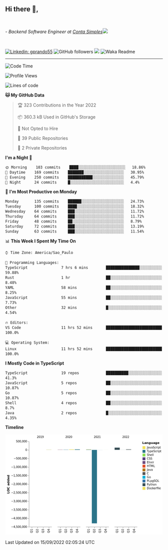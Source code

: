 <h2>Hi there  👋,</h2> </br>

<p><em>- Backend Software Engineer at <a href="https://contasimples.com">Conta Simples</a><img src="https://media.giphy.com/media/WUlplcMpOCEmTGBtBW/giphy.gif" width="30"> 
</em></p></br>


[![Linkedin: gprando55](https://img.shields.io/badge/-gprando55-blue?style=flat-square&logo=Linkedin&logoColor=white&link=https://www.linkedin.com/in/gprando55/)](https://www.linkedin.com/in/gprando55)
![GitHub followers](https://img.shields.io/github/followers/gprando55?label=Follow&style=social)
![](https://visitor-badge.glitch.me/badge?page_id=gprando55.gprando55)
![Waka Readme](https://github.com/gprando55/gprando55/workflows/Waka%20Readme/badge.svg)

---
<!--START_SECTION:waka-->
![Code Time](http://img.shields.io/badge/Code%20Time-2%2C017%20hrs%2047%20mins-blue)

![Profile Views](http://img.shields.io/badge/Profile%20Views-4-blue)

![Lines of code](https://img.shields.io/badge/From%20Hello%20World%20I%27ve%20Written--4%20Million%20lines%20of%20code-blue)

**🐱 My GitHub Data** 

> 🏆 323 Contributions in the Year 2022
 > 
> 📦 360.3 kB Used in GitHub's Storage 
 > 
> 🚫 Not Opted to Hire
 > 
> 📜 39 Public Repositories 
 > 
> 🔑 2 Private Repositories  
 > 
**I'm a Night 🦉** 

```text
🌞 Morning    103 commits    ████░░░░░░░░░░░░░░░░░░░░░   18.86% 
🌆 Daytime    169 commits    ███████░░░░░░░░░░░░░░░░░░   30.95% 
🌃 Evening    250 commits    ███████████░░░░░░░░░░░░░░   45.79% 
🌙 Night      24 commits     █░░░░░░░░░░░░░░░░░░░░░░░░   4.4%

```
📅 **I'm Most Productive on Monday** 

```text
Monday       135 commits    ██████░░░░░░░░░░░░░░░░░░░   24.73% 
Tuesday      100 commits    ████░░░░░░░░░░░░░░░░░░░░░   18.32% 
Wednesday    64 commits     ███░░░░░░░░░░░░░░░░░░░░░░   11.72% 
Thursday     64 commits     ███░░░░░░░░░░░░░░░░░░░░░░   11.72% 
Friday       48 commits     ██░░░░░░░░░░░░░░░░░░░░░░░   8.79% 
Saturday     72 commits     ███░░░░░░░░░░░░░░░░░░░░░░   13.19% 
Sunday       63 commits     ███░░░░░░░░░░░░░░░░░░░░░░   11.54%

```


📊 **This Week I Spent My Time On** 

```text
⌚︎ Time Zone: America/Sao_Paulo

💬 Programming Languages: 
TypeScript               7 hrs 6 mins        ███████████████░░░░░░░░░░   59.88% 
Rust                     1 hr                ██░░░░░░░░░░░░░░░░░░░░░░░   8.48% 
YAML                     58 mins             ██░░░░░░░░░░░░░░░░░░░░░░░   8.25% 
JavaScript               55 mins             ██░░░░░░░░░░░░░░░░░░░░░░░   7.73% 
Other                    32 mins             █░░░░░░░░░░░░░░░░░░░░░░░░   4.54%

🔥 Editors: 
VS Code                  11 hrs 52 mins      █████████████████████████   100.0%

💻 Operating System: 
Linux                    11 hrs 52 mins      █████████████████████████   100.0%

```

**I Mostly Code in TypeScript** 

```text
TypeScript               19 repos            ██████████░░░░░░░░░░░░░░░   41.3% 
JavaScript               5 repos             ██░░░░░░░░░░░░░░░░░░░░░░░   10.87% 
Go                       5 repos             ██░░░░░░░░░░░░░░░░░░░░░░░   10.87% 
Shell                    4 repos             ██░░░░░░░░░░░░░░░░░░░░░░░   8.7% 
Java                     2 repos             █░░░░░░░░░░░░░░░░░░░░░░░░   4.35%

```


**Timeline**

![Chart not found](https://raw.githubusercontent.com/gprando55/gprando55/master/charts/bar_graph.png) 


 Last Updated on 15/09/2022 02:05:24 UTC
<!--END_SECTION:waka-->

